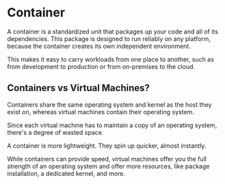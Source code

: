 # Container

A container is a standardized unit that packages up your code and all of its dependencies. This package is designed to run reliably on any platform, because the container creates its own independent environment.

This makes it easy to carry workloads from one place to another, such as from development to production or from on-premises to the cloud.


## Containers vs Virtual Machines?

Containers share the same operating system and kernel as the host they exist on, whereas virtual machines contain their operating system.

Since each virtual machine has to maintain a copy of an operating system, there's a degree of wasted space.

A container is more lightweight. They spin up quicker, almost instantly.

While containers can provide speed, virtual machines offer you the full strength of an operating system and offer more resources, like package installation, a dedicated kernel, and more.
